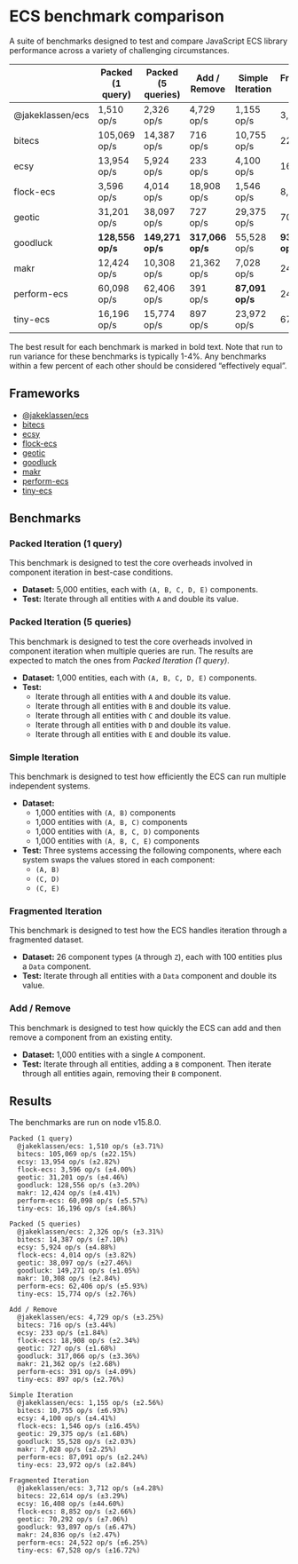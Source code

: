 # ECS benchmark comparison

A suite of benchmarks designed to test and compare JavaScript ECS library performance across a variety of challenging circumstances.

|                  | Packed (1 query) | Packed (5 queries) | Add / Remove     | Simple Iteration | Fragmented Iteration |
|------------------|------------------|--------------------|------------------|------------------|----------------------|
| @jakeklassen/ecs | 1,510 op/s       | 2,326 op/s         | 4,729 op/s       | 1,155 op/s       | 3,712 op/s           |
| bitecs           | 105,069 op/s     | 14,387 op/s        | 716 op/s         | 10,755 op/s      | 22,614 op/s          |
| ecsy             | 13,954 op/s      | 5,924 op/s         | 233 op/s         | 4,100 op/s       | 16,408 op/s          |
| flock-ecs        | 3,596 op/s       | 4,014 op/s         | 18,908 op/s      | 1,546 op/s       | 8,852 op/s           |
| geotic           | 31,201 op/s      | 38,097 op/s        | 727 op/s         | 29,375 op/s      | 70,292 op/s          |
| goodluck         | **128,556 op/s** | **149,271 op/s**   | **317,066 op/s** | 55,528 op/s      | **93,897 op/s**      |
| makr             | 12,424 op/s      | 10,308 op/s        | 21,362 op/s      | 7,028 op/s       | 24,836 op/s          |
| perform-ecs      | 60,098 op/s      | 62,406 op/s        | 391 op/s         | **87,091 op/s**  | 24,522 op/s          |
| tiny-ecs         | 16,196 op/s      | 15,774 op/s        | 897 op/s         | 23,972 op/s      | 67,528 op/s          |

The best result for each benchmark is marked in bold text. Note that run to run variance for these benchmarks is typically 1-4%. Any benchmarks within a few percent of each other should be considered “effectively equal”.

## Frameworks

- [@jakeklassen/ecs](https://github.com/jakeklassen/ecs)
- [bitecs](https://github.com/NateTheGreatt/bitecs)
- [ecsy](https://github.com/ecsyjs/ecsy)
- [flock-ecs](https://github.com/dannyfritz/flock-ecs)
- [geotic](https://github.com/ddmills/geotic)
- [goodluck](https://github.com/piesku/goodluck)
- [makr](https://github.com/makrjs/makr)
- [perform-ecs](https://github.com/fireveined/perform-ecs)
- [tiny-ecs](https://github.com/bvalosek/tiny-ecs)

## Benchmarks

### Packed Iteration (1 query)

This benchmark is designed to test the core overheads involved in component iteration in best-case conditions.

- **Dataset:** 5,000 entities, each with `(A, B, C, D, E)` components.
- **Test:** Iterate through all entities with `A` and double its value.

### Packed Iteration (5 queries)

This benchmark is designed to test the core overheads involved in component iteration when multiple queries are run. The results are expected to match the ones from _Packed Iteration (1 query)_.

- **Dataset:** 1,000 entities, each with `(A, B, C, D, E)` components.
- **Test:**
  - Iterate through all entities with `A` and double its value.
  - Iterate through all entities with `B` and double its value.
  - Iterate through all entities with `C` and double its value.
  - Iterate through all entities with `D` and double its value.
  - Iterate through all entities with `E` and double its value.

### Simple Iteration

This benchmark is designed to test how efficiently the ECS can run multiple independent systems.

- **Dataset:**
  - 1,000 entities with `(A, B)` components
  - 1,000 entities with `(A, B, C)` components
  - 1,000 entities with `(A, B, C, D)` components
  - 1,000 entities with `(A, B, C, E)` components
- **Test:** Three systems accessing the following components, where each system swaps the values stored in each component:
  - `(A, B)`
  - `(C, D)`
  - `(C, E)`

### Fragmented Iteration

This benchmark is designed to test how the ECS handles iteration through a fragmented dataset.

- **Dataset:** 26 component types (`A` through `Z`), each with 100 entities plus a `Data` component.
- **Test:** Iterate through all entities with a `Data` component and double its value.

### Add / Remove

This benchmark is designed to test how quickly the ECS can add and then remove a component from an existing entity.

- **Dataset:** 1,000 entities with a single `A` component.
- **Test:** Iterate through all entities, adding a `B` component. Then iterate through all entities again, removing their `B` component.

## Results

The benchmarks are run on node v15.8.0.

```
Packed (1 query)
  @jakeklassen/ecs: 1,510 op/s (±3.71%)
  bitecs: 105,069 op/s (±22.15%)
  ecsy: 13,954 op/s (±2.82%)
  flock-ecs: 3,596 op/s (±4.00%)
  geotic: 31,201 op/s (±4.46%)
  goodluck: 128,556 op/s (±3.20%)
  makr: 12,424 op/s (±4.41%)
  perform-ecs: 60,098 op/s (±5.57%)
  tiny-ecs: 16,196 op/s (±4.86%)

Packed (5 queries)
  @jakeklassen/ecs: 2,326 op/s (±3.31%)
  bitecs: 14,387 op/s (±7.10%)
  ecsy: 5,924 op/s (±4.88%)
  flock-ecs: 4,014 op/s (±3.82%)
  geotic: 38,097 op/s (±27.46%)
  goodluck: 149,271 op/s (±1.05%)
  makr: 10,308 op/s (±2.84%)
  perform-ecs: 62,406 op/s (±5.93%)
  tiny-ecs: 15,774 op/s (±2.76%)

Add / Remove
  @jakeklassen/ecs: 4,729 op/s (±3.25%)
  bitecs: 716 op/s (±3.44%)
  ecsy: 233 op/s (±1.84%)
  flock-ecs: 18,908 op/s (±2.34%)
  geotic: 727 op/s (±1.68%)
  goodluck: 317,066 op/s (±3.36%)
  makr: 21,362 op/s (±2.68%)
  perform-ecs: 391 op/s (±4.09%)
  tiny-ecs: 897 op/s (±2.76%)

Simple Iteration
  @jakeklassen/ecs: 1,155 op/s (±2.56%)
  bitecs: 10,755 op/s (±6.93%)
  ecsy: 4,100 op/s (±4.41%)
  flock-ecs: 1,546 op/s (±16.45%)
  geotic: 29,375 op/s (±1.68%)
  goodluck: 55,528 op/s (±2.03%)
  makr: 7,028 op/s (±2.25%)
  perform-ecs: 87,091 op/s (±2.24%)
  tiny-ecs: 23,972 op/s (±2.84%)

Fragmented Iteration
  @jakeklassen/ecs: 3,712 op/s (±4.28%)
  bitecs: 22,614 op/s (±3.29%)
  ecsy: 16,408 op/s (±44.60%)
  flock-ecs: 8,852 op/s (±2.66%)
  geotic: 70,292 op/s (±7.06%)
  goodluck: 93,897 op/s (±6.47%)
  makr: 24,836 op/s (±2.47%)
  perform-ecs: 24,522 op/s (±6.25%)
  tiny-ecs: 67,528 op/s (±16.72%)
```
